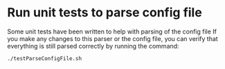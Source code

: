 # Run unit tests to parse config file

Some unit tests have been written to help with parsing of the config file If you make any changes to this parser or the config file, you can verify that everything is still parsed correctly by running the command:

```bash
./testParseConfigFile.sh
```
